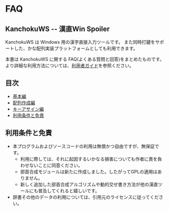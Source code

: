 # FAQ
## KanchokuWS -- 漢直Win Spoiler
KanchokuWS は Windows 用の漢字直接入力ツールです。
また同時打鍵をサポートした、かな配列実装プラットフォームとしても利用できます。

本書は KanchokuWS に関する FAQ(よくある質問と回答)をまとめたものです。
より詳細な利用方法については、[利用者ガイド](MANUAL.md#manual)を参照ください。

## 目次

- [基本編](FAQ/FAQ-基本.md)
- [配列作成編](FAQ/FAQ-配列作成.md)
- [キーアサイン編](FAQ/FAQ-キーアサイン.md)
- [利用条件と免責](#利用条件と免責)

## 利用条件と免責
- 本プログラムおよびソースコードの利用は無償かつ自由ですが、無保証です。
  - 利用に際しては、それに起因するいかなる損害についても作者に責を負わせないことに同意ください。
  - 部首合成モジュールは新たに作成しました。したがってGPLの適用はありません。
  - 新しく追加した部首合成アルゴリズムや動的交ぜ書き方法が他の漢直ツールにも普及してくれると嬉しいです。
- 辞書その他のデータの利用については、引用元のライセンスに従ってください。

